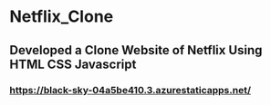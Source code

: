 # Netflix_Clone
## Developed a Clone Website of Netflix Using HTML CSS Javascript
### https://black-sky-04a5be410.3.azurestaticapps.net/
